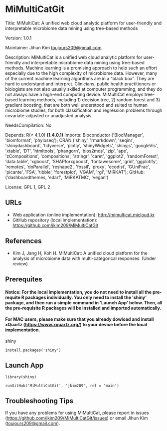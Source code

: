 # MiMultiCatGit

Title: MiMultiCat: A unified web cloud analytic platform for user-friendly and interpretable microbiome data mining using tree-based methods


Version: 1.0.1

Maintainer: Jihun Kim <toujours209@gmail.com>

Description: MiMultiCat is a unified web cloud analytic platform for user-friendly and interpretable microbiome data mining using tree-based methods. Machine learning is a promising approach to help such an effort especially due to the high complexity of microbiome data. However, many of the current machine learning algorithms are in a “black box”. They are hard to understand and interpret. Clinicians, public health practitioners or biologists are not also usually skilled at computer programming, and they do not always have a high-end computing device. MiMultiCat employs tree-based learning methods, including 1) decision tree, 2) random forest and 3) gradient boosting, that are both well understood and suited to human microbiome studies, for both classification and regression problems through covariate-adjusted or unadjusted analysis. 

NeedsCompilation: No

Depends: R(≥ 4.1.0)
**(1.4.0.1)**
Imports: Bioconductor ('BiocManager', 'biomformat', 'phyloseq'); CRAN ('shiny', 'rmarkdown', 'seqinr', 'shinydashboard', 'tidyverse', 'plotly', 'shinyWidgets', 'shinyjs', 'googleVis', 'xtable',
            'DT', 'htmltools', 'phangorn', 'bios2mds', 'zip', 'ape', 'zCompositions', 'compositions', 'stringr', 'caret', 'ggplot2', 'randomForest', 
            'data.table', 'xgboost', 'SHAPforxgboost', 'fontawesome', 'grid', 'ggplotify', 'remotes', 'doParallel', 'reshape2', 'fossil', 
            'proxy', 'ecodist', 'GUniFrac', 'picante', 'FSA', 'tibble', 'forestplot', 'VGAM', 'rgl', 'MiRKAT'); GitHub: ('dashboardthemes, 'edarf', 'MiRKATMC', 'vegan')

License: GPL 1, GPL 2 

## URLs

* Web application (online implementation): http://mimulticat.micloud.kr
* GitHub repository (local implementation): https://github.com/jkim209/MiMultiCatGit

## References

* Kim J, Jang H, Koh H. MiMultiCat: A unified cloud platform for the analysis of microbiome data with multi-categorical responses. (Under review)


## Prerequites

#### Notice: For the local implementation, you do not need to install all the pre-requite R packages individually. You only need to install the 'shiny' package, and then run a simple command in 'Launch App' below. Then, all the pre-requisite R packages will be installed and imported automatically. 
#### For MAC users, please make sure that you already dowload and install xQuartz (https://www.xquartz.org/) to your device before the local implementation. 


shiny
```
install.packages('shiny')
```

## Launch App

```
library(shiny)

runGitHub('MiMultiCatGit', 'jkim209', ref = 'main')
```

## Troubleshooting Tips

If you have any problems for using MiMultiCat, please report in issues (https://github.com/jkim209/MiMultiCatGit/issues) or email Jihun Kim (toujours209@gmail.com).
